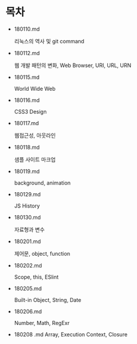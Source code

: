 # 목차

- 180110.md

  리눅스의 역사 및 git command

- 180112.md

  웹 개발 패턴의 변화, Web Browser, URI, URL, URN

- 180115.md

  World Wide Web

- 180116.md

  CSS3 Design

- 180117.md

  웹접근성, 아웃라인

- 180118.md

  샘플 사이트 마크업

- 180119.md

  background, animation

- 180129.md

  JS History

- 180130.md

  자료형과 변수

- 180201.md

  제어문, object, function

- 180202.md

  Scope, this, ESlint

- 180205.md

  Built-in Object, String, Date

- 180206.md

  Number, Math, RegExr

- 180208 .md 
  Array, Execution Context, Closure
